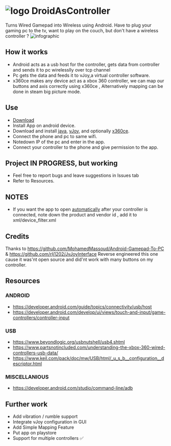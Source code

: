 # ![logo](https://i.imgur.com/mRYwIwQ.png) DroidAsController

Turns Wired Gamepad into Wireless using Android.
Have to plug your gaming pc to the tv, want to play on the couch, but don't have a wireless controller ?
![infographic](https://i.imgur.com/SRpCSUW.jpeg)
## How it works
* Android acts as a usb host for the controller, gets data from controller and sends it to pc wirelesslly over tcp channel
* Pc gets the data and feeds it to vJoy,a virtual controller software.
* x360ce makes any device act as a xbox 360 controller, we can map our buttons and axis correctly using x360ce , Alternatively mapping can be done in steam big picture mode.

## Use 
* [Download](https://github.com/PsychedelicOrange/DroidAsController/releases)
* Install App on android device. 
* Download and install [java](https://www.oracle.com/in/java/technologies/downloads/#jdk19-windows), [vJoy](https://github.com/shauleiz/vJoy), and optionally [x360ce](https://github.com/x360ce/x360ce).
* Connect the phone and pc to same wifi.
* Notedown IP of the pc and enter in the app.
* Connect your controller to the phone and give permission to the app. 

## Project IN PROGRESS, but working
* Feel free to report bugs and leave suggestions in Issues tab
* Refer to Resources.

## NOTES
* If you want the app to open [automatically](https://developer.android.com/guide/topics/connectivity/usb/host#using-intents) after your controller is connected, note down the product and vendor id , add it to xml/device_filter.xml
## Credits
Thanks to https://github.com/MohamedMassoud/Android-Gamepad-To-PC
& https://github.com/rlj1202/JvJoyInterface
Reverse engineered this one cause it was'nt open source and did'nt work with many buttons on my controller.
## Resources
### ANDROID
* https://developer.android.com/guide/topics/connectivity/usb/host
* https://developer.android.com/develop/ui/views/touch-and-input/game-controllers/controller-input
### USB
* https://www.beyondlogic.org/usbnutshell/usb4.shtml
* https://www.partsnotincluded.com/understanding-the-xbox-360-wired-controllers-usb-data/
* https://www.keil.com/pack/doc/mw/USB/html/_u_s_b__configuration__descriptor.html
### MISCELLANIOUS
* https://developer.android.com/studio/command-line/adb

## Further work
* Add vibration / rumble support
* Integrate vJoy configuration in GUI
* Add Simple Mapping Feature
* Put app on playstore
* Support for multiple controllers ✅
